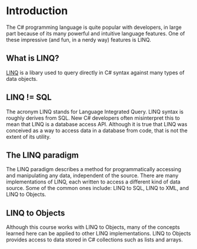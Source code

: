 # Introduction

The C# programming language is quite popular with developers, in large part because of its many powerful and intuitive language features. One of these impressive (and fun, in a nerdy way) features is LINQ.

## What is LINQ?
[LINQ](https://docs.microsoft.com/en-us/dotnet/csharp/programming-guide/concepts/linq/getting-started-with-linq) is a libary used to query directly in C# syntax against many types of data objects. 

## LINQ != SQL
The acronym LINQ stands for Language Integrated Query. LINQ syntax is roughly derives from SQL. New C# developers often misinterpret this to mean that LINQ is a database access API. Although it is true that LINQ was conceived as a way to access data in a database from code, that is not the extent of its utility.


## The LINQ paradigm
The LINQ paradigm describes a method for programmatically accessing and manipulating any data, independent of the source. There are many implementations of LINQ, each written to access a different kind of data source. Some of the common ones include: LINQ to SQL, LINQ to XML, and LINQ to Objects.

## LINQ to Objects
Although this course works with LINQ to Objects, many of the concepts learned here can be applied to other LINQ implementations. LINQ to Objects provides access to data stored in C# collections such as lists and arrays.

